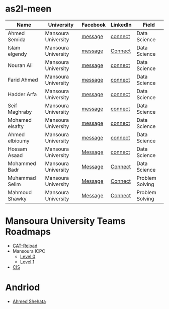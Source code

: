 # as2l-meen
|Name|University|Facebook|LinkedIn|Field|
|----|----------|--------|--------|-----|
|Ahmed Semida|Mansoura University|[message](https://www.facebook.com/ahmed.simeda)|[connect](https://www.linkedin.com/in/ahmed-simeda)|Data Science|
|Islam elgendy|Mansoura University|[message](https://www.facebook.com/profile.php?id=10007991242270)|[Connect](https://www.linkedin.com/in/islammelgendy)|Data Science| 
|Nouran Ali|Mansoura University|[message](https://www.facebook.com/noran.ali.33)|[connect](https://www.linkedin.com/in/nouranali)|Data Science|
|Farid Ahmed|Mansoura University|[message](https://www.facebook.com/doubleFarid)|[connect](https://www.linkedin.com/in/faridsharaf)|Data Science|
|Hadder Arfa|Mansoura University|[message](https://www.facebook.com/Hadeer108.Arafa)|[connect](https://www.linkedin.com/in/hadeer-arafa)|Data Science|
|Seif Maghraby|Mansoura University|[message](https://m.facebook.com/saifaleslam1219)|[connect](https://www.linkedin.com/in/seif-maghraby)|Data Science|
|Mohamed elsafty|Mansoura University|[message](https://www.facebook.com/profile.php?id=100009625783538)|[connect](https://www.linkedin.com/in/mohamedelsafty)|Data Science|
|Ahmed elbioumy|Mansoura University|[message](https://www.facebook.com/ahmed.elbaioumy.1)|[connect](https://www.linkedin.com/in/ahmed-khaled-2bb212233)|Data Science|
|Hossam Asaad|Mansoura University|[Message](https://www.facebook.com/HossAmAsaad10)|[connect](https://www.linkedin.com/in/hossamasaad10)|Data Science|
|Mohammed Badr|Mansoura University|[Message](https://www.facebook.com/MoB2dr)|[Connect](https://www.linkedin.com/in/mohamed-badr-921aa91b2)|Data Science|
|Muhammad Selim|Mansoura University|[Message](https://www.facebook.com/mohamad.selim.52)|[Connect](https://www.linkedin.com/in/m-20x)|Problem Solving|
|Mahmoud Shawky|Mansoura University|[Message](https://www.facebook.com/profile.php?id=100003364435613)|[Connect](https://www.linkedin.com/in/mahmoudshawkyy)|Problem Solving|




# Mansoura University Teams Roadmaps 
* [CAT-Reload](https://github.com/CATReloaded/CATReloaded-Circles-Roadmaps-2022)
* Mansoura ICPC 
  * [Level 0](https://docs.google.com/spreadsheets/d/1nwNw03gRP87ni7-ZH3JJsMGa9bt3URNLGe_osv8zdtM/edit?fbclid=IwAR3yEWANBolxq511nG7ZGuSLgA5535XTUc8nYIUG_mntN99E_aEWG9JZuZc#gid=0)
  * [Level 1](https://docs.google.com/spreadsheets/d/1lspiEG_XNOeVcMcAl1cpJ3aBldEKkmedVQ-eEdI28sE/edit?fbclid=IwAR1W-kR6bIoAJNgI8Vwz4vJayIkiRe9Y7P45mVFlkoLt175uNkV0KGdLCMg#gid=0)
* [CIS](https://github.com/CIS-Team?fbclid=IwAR0mneYJ0t6ejibdvGh4oo3LMsAE13qr1C1I7gUyLlO4MzqWCDt9oVAsCl0)
# Andriod
* [Ahmed Shehata](https://github.com/ahmed-shehataa/Android-Roadmap?fbclid=IwAR2MFfkPZklBBAJZRSs9rxrQLRoRv4eqVL7R4i6p-_AVDRTAqKm6uCISCkE)
